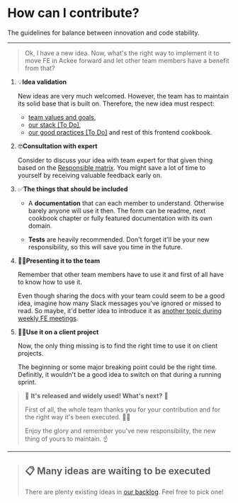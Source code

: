 # How can I contribute?

The guidelines for balance between innovation and code stability.

---

> Ok, I have a new idea. Now, what's the right way to implement it to move FE in Ackee forward and let other team members have a benefit from that?

1. 💡**Idea validation**

   New ideas are very much welcomed. However, the team has to maintain its solid base that is built on. Therefore, the new idea must respect:

   - [team values and goals](https://trello.com/b/tnr6JKtk/c%C3%ADle-vize-a-hodnoty-t%C3%BDmu),
   - [our stack [To Do]](/pages/application-stack),
   - [our good practices [To Do]](/pages/BestPractices.html) and rest of this frontend cookbook.

2) 🤓**Consultation with expert**

   Consider to discuss your idea with team expert for that given thing based on the [Responsible matrix](https://frontend.ack.ee/responsibility-matrix). You might save a lot of time to yourself by receiving valuable feedback early on.

3) ✅**The things that should be included**

   - A **documentation** that can each member to understand. Otherwise barely anyone will use it then. The form can be readme, next cookbook chapter or fully featured documentation with its own domain.

   - **Tests** are heavily recommended. Don't forget it'll be your new responsibility, so this will save you time in the future.

4. 🧑‍🏫**Presenting it to the team**

   Remember that other team members have to use it and first of all have to know how to use it.

   Even though sharing the docs with your team could seem to be a good idea, imagine how many Slack messages you've ignored or missed to read. So maybe, it'd better idea to introduce it as [another topic during weekly FE meetings](https://frontend.ack.ee/).

5. 🧑‍💻**Use it on a client project**

   Now, the only thing missing is to find the right time to use it on client projects.

   The beginning or some major breaking point could be the right time. Definitly, it wouldn't be a good idea to switch on that during a running sprint.

> 🎉 **It's released and widely used! What's next?** 🎉
>
> First of all, the whole team thanks you for your contribution and for the right way it's been executed. 🙌🥇
>
> Enjoy the glory and remember you've new responsibility, the new thing of yours to maintain. ☝️

---

> ## 📋 Many ideas are waiting to be executed
>
> There are plenty existing ideas in [our backlog](https://trello.com/b/3S5pnow3/backlog). Feel free to pick one!
